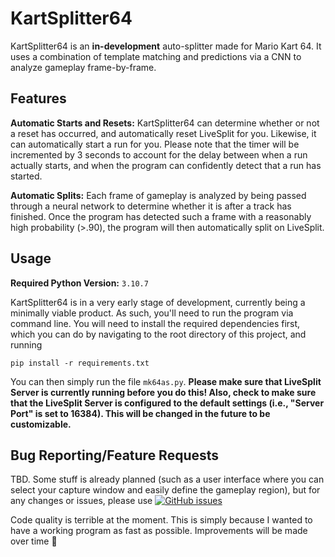 # KartSplitter64

KartSplitter64 is an **in-development** auto-splitter made for Mario Kart 64. It uses a combination of template matching and predictions via a CNN to analyze gameplay frame-by-frame.

## Features

**Automatic Starts and Resets:** KartSplitter64 can determine whether or not a reset has occurred, and automatically reset LiveSplit for you. Likewise, it can automatically start a run for you. Please note that the timer will be incremented by 3 seconds to account for the delay between when a run actually starts, and when the program can confidently detect that a run has started.

**Automatic Splits:** Each frame of gameplay is analyzed by being passed through a neural network to determine whether it is after a track has finished. Once the program has detected such a frame with a reasonably high probability (>.90), the program will then automatically split on LiveSplit.

## Usage

**Required Python Version:** `3.10.7`

KartSplitter64 is in a very early stage of development, currently being a minimally viable product. As such, you'll need to run the program via command line. You will need to install the required dependencies first, which you can do by navigating to the root directory of this project, and running 
```
pip install -r requirements.txt
```

You can then simply run the file `mk64as.py`. **Please make sure that LiveSplit Server is currently running before you do this! Also, check to make sure that the LiveSplit Server is configured to the default settings (i.e., "Server Port" is set to 16384). This will be changed in the future to be customizable.**

## Bug Reporting/Feature Requests
TBD. Some stuff is already planned (such as a user interface where you can select your capture window and easily define the gameplay region), but for any changes or issues, please use [![GitHub issues](https://img.shields.io/github/issues/chris-ehmann/KartSplitter64.svg?style=plastic)](https://github.com/chris-ehmann/KartSplitter64/issues)

Code quality is terrible at the moment. This is simply because I wanted to have a working program as fast as possible. Improvements will be made over time 🙂









